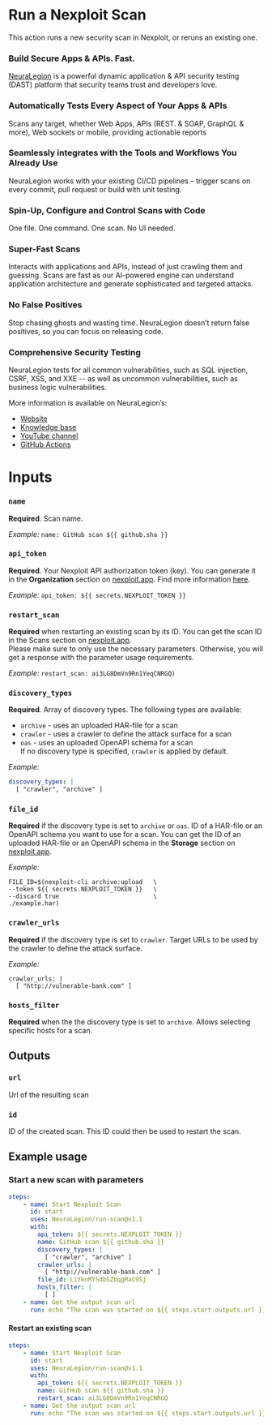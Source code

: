 # Run a Nexploit Scan

This action runs a new security scan in Nexploit, or reruns an existing one.

### Build Secure Apps & APIs. Fast.

[NeuraLegion](https://www.neuralegion.com) is a powerful dynamic application & API security testing (DAST) platform that security teams trust and developers love.

### Automatically Tests Every Aspect of Your Apps & APIs

Scans any target, whether Web Apps, APIs (REST. & SOAP, GraphQL & more), Web sockets or mobile, providing actionable reports

### Seamlessly integrates with the Tools and Workflows You Already Use

NeuraLegion works with your existing CI/CD pipelines – trigger scans on every commit, pull request or build with unit testing.

### Spin-Up, Configure and Control Scans with Code

One file. One command. One scan. No UI needed.

### Super-Fast Scans

Interacts with applications and APIs, instead of just crawling them and guessing.
Scans are fast as our AI-powered engine can understand application architecture and generate sophisticated and targeted attacks.

### No False Positives

Stop chasing ghosts and wasting time. NeuraLegion doesn’t return false positives, so you can focus on releasing code.

### Comprehensive Security Testing

NeuraLegion tests for all common vulnerabilities, such as SQL injection, CSRF, XSS, and XXE -- as well as uncommon vulnerabilities, such as business logic vulnerabilities.

More information is available on NeuraLegion’s:
* [Website](https://www.neuralegion.com/)
* [Knowledge base](https://docs.neuralegion.com/docs/quickstart)
* [YouTube channel](https://www.youtube.com/channel/UCoIC0T1pmozq3eKLsUR2uUw)
* [GitHub Actions](https://github.com/marketplace?query=neuralegion+)

# Inputs

### `name`

**Required**. Scan name.

_Example:_ `name: GitHub scan ${{ github.sha }}`

### `api_token`

**Required**. Your Nexploit API authorization token (key). You can generate it in the **Organization** section on [nexploit.app](https://nexploit.app/login). Find more information [here](https://kb.neuralegion.com/#/guide/np-web-ui/advanced-set-up/managing-org?id=managing-organization-apicli-authentication-tokens).

_Example:_ `api_token: ${{ secrets.NEXPLOIT_TOKEN }}`

### `restart_scan`

**Required** when restarting an existing scan by its ID. You can get the scan ID in the Scans section on [nexploit.app](https://nexploit.app/login).<br> Please make sure to only use the necessary parameters. Otherwise, you will get a response with the parameter usage requirements.    

_Example:_ `restart_scan: ai3LG8DmVn9Rn1YeqCNRGQ)`

### `discovery_types`

**Required**. Array of discovery types. The following types are available:
* `archive` - uses an uploaded HAR-file for a scan
* `crawler` - uses a crawler to define the attack surface for a scan
* `oas` - uses an uploaded OpenAPI schema for a scan <br>
 If no discovery type is specified, `crawler` is applied by default.

_Example:_

```yml
discovery_types: |
  [ "crawler", "archive" ]
```

### `file_id`

**Required** if the discovery type is set to `archive` or `oas`. ID of a HAR-file or an OpenAPI schema you want to use for a scan. You can get the ID of an uploaded HAR-file or an OpenAPI schema in the **Storage** section on [nexploit.app](https://nexploit.app/login).

_Example:_

```
FILE_ID=$(nexploit-cli archive:upload   \
--token ${{ secrets.NEXPLOIT_TOKEN }}   \
--discard true                          \
./example.har)
```

### `crawler_urls`

**Required** if the discovery type is set to `crawler`. Target URLs to be used by the crawler to define the attack surface.

_Example:_

```
crawler_urls: |
  [ "http://vulnerable-bank.com" ]
```

### `hosts_filter`

**Required** when the the discovery type is set to `archive`. Allows selecting specific hosts for a scan. 

## Outputs

### `url`

Url of the resulting scan

### `id`

ID of the created scan. This ID could then be used to restart the scan.

## Example usage

### Start a new scan with parameters

```yml
steps:
    - name: Start Nexploit Scan
      id: start
      uses: NeuraLegion/run-scan@v1.1
      with:
        api_token: ${{ secrets.NEXPLOIT_TOKEN }}
        name: GitHub scan ${{ github.sha }}
        discovery_types: |
          [ "crawler", "archive" ]
        crawler_urls: |
          [ "http://vulnerable-bank.com" ]
        file_id: LiYknMYSdbSZbqgMaC9Sj
        hosts_filter: |
          [ ]
    - name: Get the output scan url
      run: echo "The scan was started on ${{ steps.start.outputs.url }}"
```

#### Restart an existing scan

```yml
steps:
    - name: Start Nexploit Scan
      id: start
      uses: NeuraLegion/run-scan@v1.1
      with:
        api_token: ${{ secrets.NEXPLOIT_TOKEN }}
        name: GitHub scan ${{ github.sha }}
        restart_scan: ai3LG8DmVn9Rn1YeqCNRGQ
    - name: Get the output scan url
      run: echo "The scan was started on ${{ steps.start.outputs.url }}"
```
